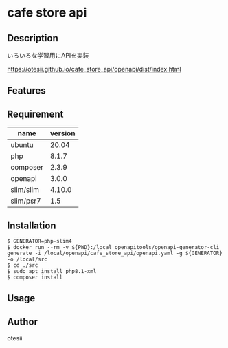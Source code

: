 # cafe store api
## Description
いろいろな学習用にAPIを実装

https://otesii.github.io/cafe_store_api/openapi/dist/index.html

## Features

## Requirement
| name      | version |
| --------- | ------- |
| ubuntu    | 20.04   |
| php       | 8.1.7   |
| composer  | 2.3.9   |
| openapi   | 3.0.0   |
| slim/slim | 4.10.0  |
| slim/psr7 | 1.5     |

## Installation
```
$ GENERATOR=php-slim4
$ docker run --rm -v ${PWD}:/local openapitools/openapi-generator-cli generate -i /local/openapi/cafe_store_api/openapi.yaml -g ${GENERATOR} -o /local/src
$ cd ./src
$ sudo apt install php8.1-xml
$ composer install
```

## Usage

## Author
otesii
